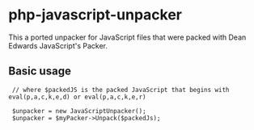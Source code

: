 # php-javascript-unpacker
This a ported unpacker for JavaScript files that were packed with Dean Edwards JavaScript's Packer.

## Basic usage
```
 // where $packedJS is the packed JavaScript that begins with eval(p,a,c,k,e,d) or eval(p,a,c,k,e,r)

 $unpacker = new JavaScriptUnpacker();
 $unpacker = $myPacker->Unpack($packedJs);
```